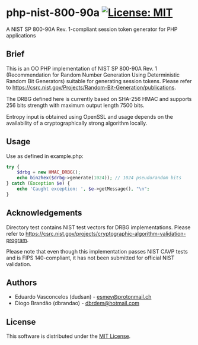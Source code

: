 # php-nist-800-90a [![License: MIT](https://img.shields.io/badge/License-MIT-yellow.svg)](https://opensource.org/licenses/MIT)
A NIST SP 800-90A Rev. 1-compliant session token generator for PHP applications

## Brief
This is an OO PHP implementation of NIST SP 800-90A Rev. 1 (Recommendation for Random Number Generation Using Deterministic Random Bit Generators) suitable for generating session tokens. Please refer to https://csrc.nist.gov/Projects/Random-Bit-Generation/publications.

The DRBG defined here is currently based on SHA-256 HMAC and supports 256 bits strength with maximum output length 7500 bits.

Entropy input is obtained using OpenSSL and usage depends on the availability of a cryptographically strong algorithm locally.

## Usage

Use as defined in example.php:

```php
try {
    $drbg = new HMAC_DRBG();
    echo bin2hex($drbg->generate(1024)); // 1024 pseudorandom bits
} catch (Exception $e) {
    echo 'Caught exception: ', $e->getMessage(), "\n";
}
```

## Acknowledgements

Directory test contains NIST test vectors for DRBG implementations. Please refer to https://csrc.nist.gov/projects/cryptographic-algorithm-validation-program.

Please note that even though this implementation passes NIST CAVP tests and is FIPS 140-compliant, it has not been submitted for official NIST validation.

## Authors

* Eduardo Vasconcelos (dudsan) - esmev@protonmail.ch
* Diogo Brandão (dbrandao) - dbrdem@hotmail.com

## License

This software is distributed under the [MIT License](https://github.com/dudsan/php-nist-800-90a/blob/master/LICENSE).

